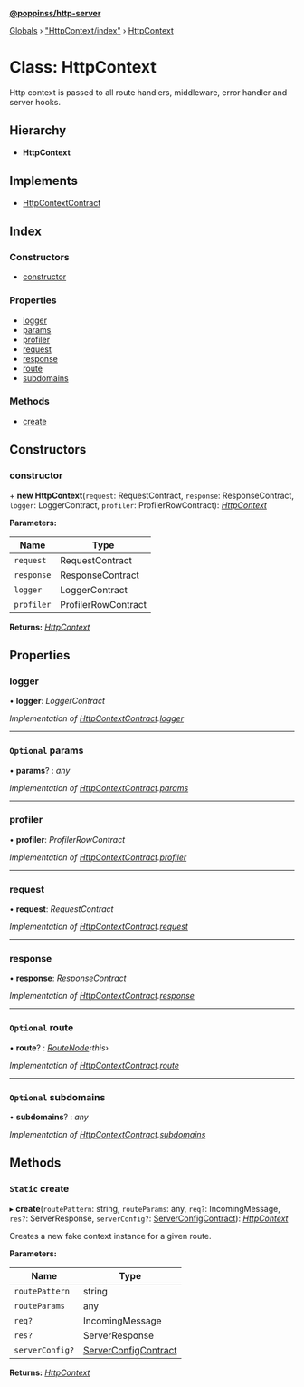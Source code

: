 **[@poppinss/http-server](../README.md)**

[Globals](../README.md) › ["HttpContext/index"](../modules/_httpcontext_index_.md) › [HttpContext](_httpcontext_index_.httpcontext.md)

# Class: HttpContext

Http context is passed to all route handlers, middleware,
error handler and server hooks.

## Hierarchy

* **HttpContext**

## Implements

* [HttpContextContract](../interfaces/_contracts_.httpcontextcontract.md)

## Index

### Constructors

* [constructor](_httpcontext_index_.httpcontext.md#constructor)

### Properties

* [logger](_httpcontext_index_.httpcontext.md#logger)
* [params](_httpcontext_index_.httpcontext.md#optional-params)
* [profiler](_httpcontext_index_.httpcontext.md#profiler)
* [request](_httpcontext_index_.httpcontext.md#request)
* [response](_httpcontext_index_.httpcontext.md#response)
* [route](_httpcontext_index_.httpcontext.md#optional-route)
* [subdomains](_httpcontext_index_.httpcontext.md#optional-subdomains)

### Methods

* [create](_httpcontext_index_.httpcontext.md#static-create)

## Constructors

###  constructor

\+ **new HttpContext**(`request`: RequestContract, `response`: ResponseContract, `logger`: LoggerContract, `profiler`: ProfilerRowContract): *[HttpContext](_httpcontext_index_.httpcontext.md)*

**Parameters:**

Name | Type |
------ | ------ |
`request` | RequestContract |
`response` | ResponseContract |
`logger` | LoggerContract |
`profiler` | ProfilerRowContract |

**Returns:** *[HttpContext](_httpcontext_index_.httpcontext.md)*

## Properties

###  logger

• **logger**: *LoggerContract*

*Implementation of [HttpContextContract](../interfaces/_contracts_.httpcontextcontract.md).[logger](../interfaces/_contracts_.httpcontextcontract.md#logger)*

___

### `Optional` params

• **params**? : *any*

*Implementation of [HttpContextContract](../interfaces/_contracts_.httpcontextcontract.md).[params](../interfaces/_contracts_.httpcontextcontract.md#optional-params)*

___

###  profiler

• **profiler**: *ProfilerRowContract*

*Implementation of [HttpContextContract](../interfaces/_contracts_.httpcontextcontract.md).[profiler](../interfaces/_contracts_.httpcontextcontract.md#profiler)*

___

###  request

• **request**: *RequestContract*

*Implementation of [HttpContextContract](../interfaces/_contracts_.httpcontextcontract.md).[request](../interfaces/_contracts_.httpcontextcontract.md#request)*

___

###  response

• **response**: *ResponseContract*

*Implementation of [HttpContextContract](../interfaces/_contracts_.httpcontextcontract.md).[response](../interfaces/_contracts_.httpcontextcontract.md#response)*

___

### `Optional` route

• **route**? : *[RouteNode](../modules/_contracts_.md#routenode)‹this›*

*Implementation of [HttpContextContract](../interfaces/_contracts_.httpcontextcontract.md).[route](../interfaces/_contracts_.httpcontextcontract.md#optional-route)*

___

### `Optional` subdomains

• **subdomains**? : *any*

*Implementation of [HttpContextContract](../interfaces/_contracts_.httpcontextcontract.md).[subdomains](../interfaces/_contracts_.httpcontextcontract.md#optional-subdomains)*

## Methods

### `Static` create

▸ **create**(`routePattern`: string, `routeParams`: any, `req?`: IncomingMessage, `res?`: ServerResponse, `serverConfig?`: [ServerConfigContract](../modules/_contracts_.md#serverconfigcontract)): *[HttpContext](_httpcontext_index_.httpcontext.md)*

Creates a new fake context instance for a given route.

**Parameters:**

Name | Type |
------ | ------ |
`routePattern` | string |
`routeParams` | any |
`req?` | IncomingMessage |
`res?` | ServerResponse |
`serverConfig?` | [ServerConfigContract](../modules/_contracts_.md#serverconfigcontract) |

**Returns:** *[HttpContext](_httpcontext_index_.httpcontext.md)*